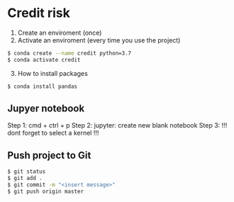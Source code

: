 # Credit risk 

1. Create an enviroment (once)
2. Activate an enviroment (every time you use the project)

```bash
$ conda create --name credit python=3.7
$ conda activate credit
```

3. How to install packages

```bash
$ conda install pandas
```

## Jupyer notebook
Step 1: cmd + ctrl + p
Step 2: jupyter: create new blank notebook 
Step 3: !!! dont forget to select a kernel !!!

## Push project to Git

```bash
$ git status
$ git add .
$ git commit -m "<insert message>"
$ git push origin master
```

